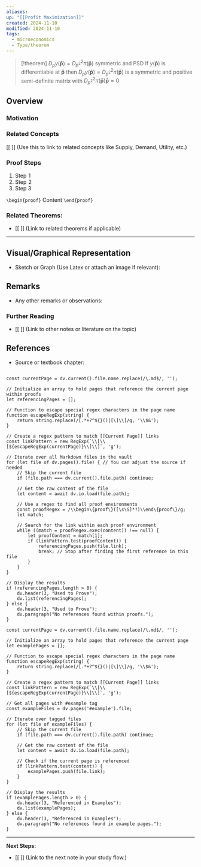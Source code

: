 ```yaml
---
aliases: 
up: "[[Profit Maximization]]"
created: 2024-11-10
modified: 2024-11-10
tags:
  - microeconomics
  - Type/theorem
---
```



>[!theorem] $D_{p}y(\mathbf{\bar{p}})=D_{p^{2}}^{2}\pi(\mathbf{\bar{p}})$ symmetric and PSD
>If $y(\mathbf{\bar{p}})$ is differentiable at $\mathbf{\bar{p}}$ then $D_{p}y(\mathbf{\bar{p}})=D_{p^{2}}^{2}\pi(\mathbf{\bar{p}})$ is a symmetric and positive semi-definite matrix with $D_{p^{2}}^{2}\pi(\mathbf{\bar{p}})\mathbf{\bar{p}}=0$

## Overview

### Motivation 

### Related Concepts
[[ ]] (Use this to link to related concepts like Supply, Demand, Utility, etc.)


### Proof Steps 
1) Step $\hspace{0pt}1$ 
2) Step $\hspace{0pt}2$ 
3) Step 3

`\begin{proof}`
	Content
`\end{proof}`

### Related Theorems:
- [[ ]] (Link to related theorems if applicable)



---

## Visual/Graphical Representation
- Sketch or Graph (Use Latex or attach an image if relevant): 

## Remarks
- Any other remarks or observations:
  
### Further Reading
- [[ ]] (Link to other notes or literature on the topic)

## References
- Source or textbook chapter: 

```dataviewjs

const currentPage = dv.current().file.name.replace(/\.md$/, '');

// Initialize an array to hold pages that reference the current page within proofs
let referencingPages = [];

// Function to escape special regex characters in the page name
function escapeRegExp(string) {
    return string.replace(/[.*+?^${}()|[\]\\]/g, '\\$&');
}

// Create a regex pattern to match [[Current Page]] links
const linkPattern = new RegExp(`\\[\\[${escapeRegExp(currentPage)}\\]\\]`, 'g');

// Iterate over all Markdown files in the vault
for (let file of dv.pages().file) { // You can adjust the source if needed
    // Skip the current file
    if (file.path === dv.current().file.path) continue;

    // Get the raw content of the file
    let content = await dv.io.load(file.path);

    // Use a regex to find all proof environments
    const proofRegex = /\\begin\{proof\}([\s\S]*?)\\end\{proof\}/g;
    let match;

    // Search for the link within each proof environment
    while ((match = proofRegex.exec(content)) !== null) {
        let proofContent = match[1];
        if (linkPattern.test(proofContent)) {
            referencingPages.push(file.link);
            break; // Stop after finding the first reference in this file
        }
    }
}

// Display the results
if (referencingPages.length > 0) {
    dv.header(3, "Used to Prove");
    dv.list(referencingPages);
} else {
    dv.header(3, "Used to Prove");
    dv.paragraph("No references found within proofs.");
}
```

```dataviewjs
const currentPage = dv.current().file.name.replace(/\.md$/, '');

// Initialize an array to hold pages that reference the current page
let examplePages = [];

// Function to escape special regex characters in the page name
function escapeRegExp(string) {
    return string.replace(/[.*+?^${}()|[\]\\]/g, '\\$&');
}

// Create a regex pattern to match [[Current Page]] links
const linkPattern = new RegExp(`\\[\\[${escapeRegExp(currentPage)}\\]\\]`, 'g');

// Get all pages with #example tag
const exampleFiles = dv.pages('#example').file;

// Iterate over tagged files
for (let file of exampleFiles) {
    // Skip the current file
    if (file.path === dv.current().file.path) continue;

    // Get the raw content of the file
    let content = await dv.io.load(file.path);

    // Check if the current page is referenced
    if (linkPattern.test(content)) {
        examplePages.push(file.link);
    }
}

// Display the results
if (examplePages.length > 0) {
    dv.header(3, "Referenced in Examples");
    dv.list(examplePages);
} else {
    dv.header(3, "Referenced in Examples");
    dv.paragraph("No references found in example pages.");
}
```


---

**Next Steps:**
- [[ ]] (Link to the next note in your study flow.)

